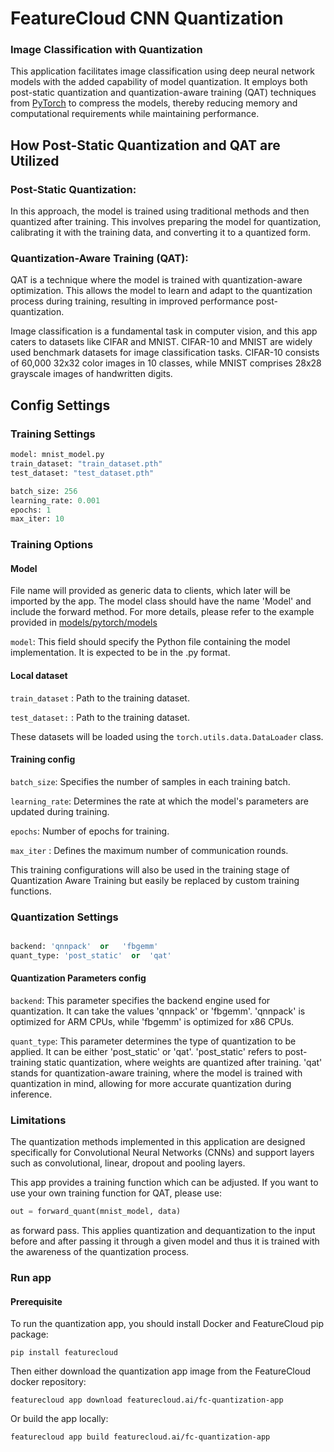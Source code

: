 # FeatureCloud CNN Quantization
### Image Classification with Quantization

This application facilitates image classification using deep neural network models with the added capability of model quantization. It employs both post-static quantization and quantization-aware training (QAT) techniques from [PyTorch](https://pytorch.org/docs/stable/quantization.html) to compress the models, thereby reducing memory and computational requirements while maintaining performance.

## How Post-Static Quantization and QAT are Utilized

### Post-Static Quantization: 
In this approach, the model is trained using traditional methods and then quantized after training. This involves preparing the model for quantization, calibrating it with the training data, and converting it to a quantized form.
### Quantization-Aware Training (QAT):
QAT is a technique where the model is trained with quantization-aware optimization. This allows the model to learn and adapt to the quantization process during training, resulting in improved performance post-quantization.

Image classification is a fundamental task in computer vision, and this app caters to datasets like CIFAR and MNIST. CIFAR-10 and MNIST are widely used benchmark datasets for image classification tasks. CIFAR-10 consists of 60,000 32x32 color images in 10 classes, while MNIST comprises 28x28 grayscale images of handwritten digits.




## Config Settings
### Training Settings
```python
model: mnist_model.py
train_dataset: "train_dataset.pth"
test_dataset: "test_dataset.pth"

batch_size: 256
learning_rate: 0.001
epochs: 1
max_iter: 10
```
### Training Options
#### Model
File name will provided as generic data to clients, which later will be imported by the app. The model class should have the name 'Model' and include the forward method. For more details, please refer to the example provided in [models/pytorch/models](/data/sample_data/generic/cnn.py) 

`model`: This field should specify the Python file containing the model implementation. It is expected to be in the .py format.

#### Local dataset

`train_dataset` :  Path to the training dataset.

`test_dataset:` :  Path to the training dataset.

These datasets will be loaded using the `torch.utils.data.DataLoader` class.


#### Training config
`batch_size`: Specifies the number of samples in each training batch.

`learning_rate`: Determines the rate at which the model's parameters are updated during training.

`epochs`: Number of epochs for training.

`max_iter` : Defines the maximum number of communication rounds.

This training configurations will also be used in the training stage of Quantization Aware Training but easily be replaced by custom training functions.




### Quantization Settings 
```python

backend: 'qnnpack'  or   'fbgemm'
quant_type: 'post_static'  or  'qat'

```

#### Quantization Parameters config

`backend`: This parameter specifies the backend engine used for quantization. It can take the values 'qnnpack' or 'fbgemm'. 'qnnpack' is optimized for ARM CPUs, while 'fbgemm' is optimized for x86 CPUs.

`quant_type`: This parameter determines the type of quantization to be applied. It can be either 'post_static' or 'qat'. 'post_static' refers to post-training static quantization, where weights are quantized after training. 'qat' stands for quantization-aware training, where the model is trained with quantization in mind, allowing for more accurate quantization during inference.



### Limitations

The quantization methods implemented in this application are designed specifically for Convolutional Neural Networks (CNNs) and support layers such as convolutional, linear, dropout and pooling layers. 

This app provides a training function which can be adjusted. If you want to use your own training function for QAT, please use:

```python
out = forward_quant(mnist_model, data)
```
as forward pass. This applies quantization and dequantization to the input before and after passing it through a given model and thus it is trained with the awareness of the quantization process.

### Run app

#### Prerequisite

To run the quantization app, you should install Docker and FeatureCloud pip package:

```shell
pip install featurecloud
```

Then either download the quantization app image from the FeatureCloud docker repository:

```shell
featurecloud app download featurecloud.ai/fc-quantization-app
```

Or build the app locally:

```shell
featurecloud app build featurecloud.ai/fc-quantization-app
```

